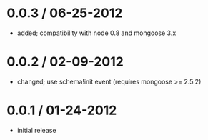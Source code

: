 
0.0.3 / 06-25-2012
==================

  * added; compatibility with node 0.8 and mongoose 3.x

0.0.2 / 02-09-2012
==================

  * changed; use schema!init event (requires mongoose >= 2.5.2)

0.0.1 / 01-24-2012
==================

  * initial release
